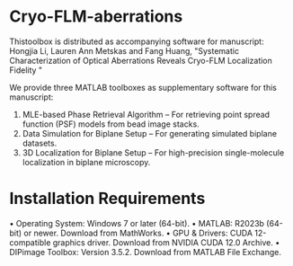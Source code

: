 # Cryo-FLM-aberrations

Thistoolbox is distributed as accompanying software for manuscript: Hongjia Li, Lauren Ann Metskas and Fang Huang, "Systematic Characterization of Optical Aberrations Reveals Cryo-FLM Localization Fidelity "

We provide three MATLAB toolboxes as supplementary software for this manuscript:
1.	MLE-based Phase Retrieval Algorithm – For retrieving point spread function (PSF) models from bead image stacks.
2.	Data Simulation for Biplane Setup – For generating simulated biplane datasets.
3.	3D Localization for Biplane Setup – For high-precision single-molecule localization in biplane microscopy.

# Installation Requirements
•	Operating System: Windows 7 or later (64-bit).
•	MATLAB: R2023b (64-bit) or newer. Download from MathWorks.
•	GPU & Drivers: CUDA 12-compatible graphics driver. Download from NVIDIA CUDA 12.0 Archive.
•	DIPimage Toolbox: Version 3.5.2. Download from MATLAB File Exchange.
